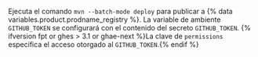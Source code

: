 Ejecuta el comando `mvn --batch-mode deploy` para publicar a {% data variables.product.prodname_registry %}. La variable de ambiente `GITHUB_TOKEN` se configurará con el contenido del secreto `GITHUB_TOKEN`. {% ifversion fpt or ghes > 3.1 or ghae-next %}La clave de `permissions` especifica el acceso otorgado al `GITHUB_TOKEN`.{% endif %}
